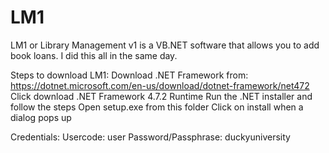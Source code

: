 # LM1
LM1 or Library Management v1 is a VB.NET software that allows you to add book loans. I did this all in the same day.

Steps to download LM1: 
Download .NET Framework from: https://dotnet.microsoft.com/en-us/download/dotnet-framework/net472
Click download .NET Framework 4.7.2 Runtime
Run the .NET installer and follow the steps
Open setup.exe from this folder
Click on install when a dialog pops up

Credentials:
Usercode: user
Password/Passphrase: duckyuniversity

